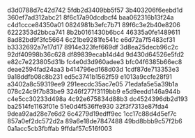 d3d0788d7c42d742
5fdb2d3409bb5f57
3b403206f6eebd1d
360ef7ad312abc21
8f6c17a90dcdbcf4
baa062316b13f24a
c4d1ccce84350a01
0824981b3efc7b71
89f6c3e2b40e8206
6222353d2bbca741
8b2b0161430b6bc4
46335a0fe1489611
8ad82bd9f3fc5664
6c21be9281fe541c
e6d72a7f5483cf31
b3332692a7e17d17
8914e323fef669df
3d8ea25decb96c2c
92df40998b36c628
df89839ecab14d4d
9d430d64526e5fd2
e82c7e223805d31b
fc4e0d3d960adee3
bfc04f6385b66ec8
deae2594fad24aa3
b414796ed168d03d
1cdf87de713353e3
9a18ddfb08c8b231
ed5c3741b1562f59
e1013a9ccfe28f91
a3402a8c59319ee9
291eecdc35ac7e05
71edafa5e5a39b1a
078c24c9f7b83be9
3246f277f3119bb9
e5d9eedd146a944b
c4e5cc30233d498a
4c92e675834d88b3
dc4524396db2d193
ba2514fe1163f01e
51e0d4f536ffe930
32f3f7313e87fda4
9dea92ad28e7e6d2
6c4279d19edff9ec
1cc17c88d4d5ef7c
857a0ef2dc572d2a
89a6e18de7847488
49bd8bbb9c57f2b6
0a1acc5cb3fbffab
9ffdaf57c516f003
